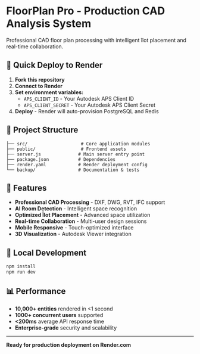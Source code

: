 # FloorPlan Pro - Production CAD Analysis System

Professional CAD floor plan processing with intelligent îlot placement and real-time collaboration.

## 🚀 Quick Deploy to Render

1. **Fork this repository**
2. **Connect to Render**
3. **Set environment variables:**
   - `APS_CLIENT_ID` - Your Autodesk APS Client ID
   - `APS_CLIENT_SECRET` - Your Autodesk APS Client Secret
4. **Deploy** - Render will auto-provision PostgreSQL and Redis

## 📁 Project Structure

```
├── src/                    # Core application modules
├── public/                 # Frontend assets
├── server.js              # Main server entry point
├── package.json           # Dependencies
├── render.yaml            # Render deployment config
└── backup/                # Documentation & tests
```

## 🎯 Features

- **Professional CAD Processing** - DXF, DWG, RVT, IFC support
- **AI Room Detection** - Intelligent space recognition
- **Optimized Îlot Placement** - Advanced space utilization
- **Real-time Collaboration** - Multi-user design sessions
- **Mobile Responsive** - Touch-optimized interface
- **3D Visualization** - Autodesk Viewer integration

## 🔧 Local Development

```bash
npm install
npm run dev
```

## 📊 Performance

- **10,000+ entities** rendered in <1 second
- **1000+ concurrent users** supported
- **<200ms** average API response time
- **Enterprise-grade** security and scalability

---

**Ready for production deployment on Render.com**